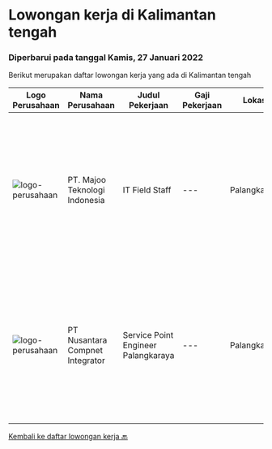 
  # Lowongan kerja di Kalimantan tengah

  ### Diperbarui pada tanggal Kamis, 27 Januari 2022

  Berikut merupakan daftar lowongan kerja yang ada di Kalimantan tengah

  |Logo Perusahaan | Nama Perusahaan | Judul Pekerjaan | Gaji Pekerjaan | Lokasi | Deskripsi | Tanggal diunggah | Pranala |
  | -------------- | --------------- | --------------- | --------- | --------- | -------------- | ------- | ----------- |
  |![logo-perusahaan](https://image-service-cdn.seek.com.au/2a2c8a948d223cf92abbc34c9b4e6cee325386db/ee4dce1061f3f616224767ad58cb2fc751b8d2dc)|PT. Majoo Teknologi Indonesia|IT Field Staff|---|Palangkaraya|Deskripsi Pekerjaan: Melakukan instalasi beserta pengaturan software dan hardware majoo. Memberikan edukasi (training) kepada staff / manager/ owner...|Senin, 24 Januari 2022|https://www.jobstreet.co.id/id/job/it-field-staff-3767275?token=0~23676594-05a6-4b09-bd0e-0801fd2fa820&sectionRank=1&jobId=jobstreet-id-job-3767275|
|![logo-perusahaan](https://image-service-cdn.seek.com.au/faf1379cb2f8ff5c87162dc20c60c0d2f63dba1c/ee4dce1061f3f616224767ad58cb2fc751b8d2dc)|PT Nusantara Compnet Integrator|Service Point Engineer Palangkaraya|---|Palangkaraya|S1 Teknik Komputer, Ilmu Komputer, Teknik Informatika atau Ilmu Komputer lainnya. Memiliki pengalaman minimal 1 tahun, fresh graduate dipersilahkan...|Jumat, 21 Januari 2022|https://www.jobstreet.co.id/id/job/service-point-engineer-palangkaraya-3744961?token=0~23676594-05a6-4b09-bd0e-0801fd2fa820&sectionRank=2&jobId=jobstreet-id-job-3744961|


  [Kembali ke daftar lowongan kerja 🔙](../README.md#daftar-lowongan-kerja)
  
